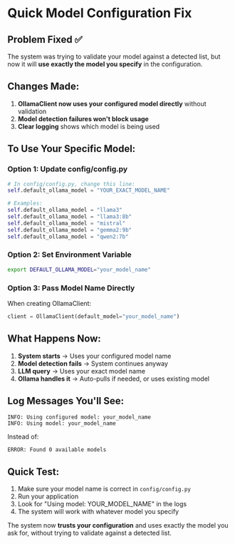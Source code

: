 # Quick Model Configuration Fix

## Problem Fixed ✅
The system was trying to validate your model against a detected list, but now it will **use exactly the model you specify** in the configuration.

## Changes Made:

1. **OllamaClient now uses your configured model directly** without validation
2. **Model detection failures won't block usage** 
3. **Clear logging** shows which model is being used

## To Use Your Specific Model:

### Option 1: Update config/config.py
```python
# In config/config.py, change this line:
self.default_ollama_model = "YOUR_EXACT_MODEL_NAME"

# Examples:
self.default_ollama_model = "llama3"
self.default_ollama_model = "llama3:8b" 
self.default_ollama_model = "mistral"
self.default_ollama_model = "gemma2:9b"
self.default_ollama_model = "qwen2:7b"
```

### Option 2: Set Environment Variable
```bash
export DEFAULT_OLLAMA_MODEL="your_model_name"
```

### Option 3: Pass Model Name Directly
When creating OllamaClient:
```python
client = OllamaClient(default_model="your_model_name")
```

## What Happens Now:

1. **System starts** → Uses your configured model name
2. **Model detection fails** → System continues anyway
3. **LLM query** → Uses your exact model name
4. **Ollama handles it** → Auto-pulls if needed, or uses existing model

## Log Messages You'll See:

```
INFO: Using configured model: your_model_name
INFO: Using model: your_model_name
```

Instead of:
```
ERROR: Found 0 available models
```

## Quick Test:

1. Make sure your model name is correct in `config/config.py`
2. Run your application
3. Look for "Using model: YOUR_MODEL_NAME" in the logs
4. The system will work with whatever model you specify

The system now **trusts your configuration** and uses exactly the model you ask for, without trying to validate against a detected list.